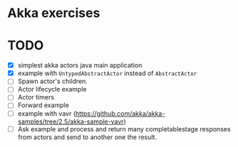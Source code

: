 # Akka exercises

# TODO

- [x] simplest akka actors java main application
- [x] example with `UntypedAbstractActor` instead of `AbstractActor`
- [ ] Spawn actor's children.
- [ ] Actor lifecycle example
- [ ] Actor timers
- [ ] Forward example
- [ ] example with vavr (https://github.com/akka/akka-samples/tree/2.5/akka-sample-vavr)
- [ ] Ask example and process and return many completablestage responses from actors and send to another one the result. 
